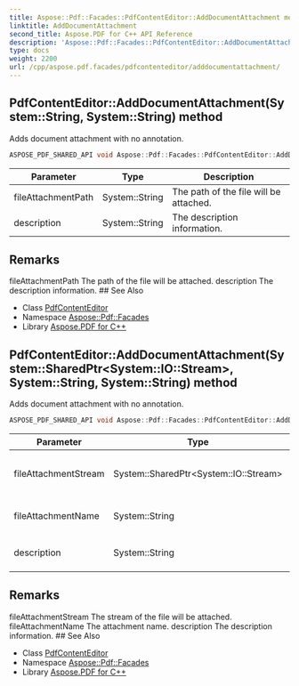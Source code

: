 ```yaml
---
title: Aspose::Pdf::Facades::PdfContentEditor::AddDocumentAttachment method
linktitle: AddDocumentAttachment
second_title: Aspose.PDF for C++ API Reference
description: 'Aspose::Pdf::Facades::PdfContentEditor::AddDocumentAttachment method. Adds document attachment with no annotation in C++.'
type: docs
weight: 2200
url: /cpp/aspose.pdf.facades/pdfcontenteditor/adddocumentattachment/
---
```

## PdfContentEditor::AddDocumentAttachment(System::String, System::String) method


Adds document attachment with no annotation.

```cpp
ASPOSE_PDF_SHARED_API void Aspose::Pdf::Facades::PdfContentEditor::AddDocumentAttachment(System::String fileAttachmentPath, System::String description)
```


| Parameter | Type | Description |
| --- | --- | --- |
| fileAttachmentPath | System::String | The path of the file will be attached. |
| description | System::String | The description information. |
## Remarks


<parameterlist kind="param">
  <parameteritem>
    <parameternamelist>
      <parametername>fileAttachmentPath</parametername>
    </parameternamelist>
    <parameterdescription>
      <para>The path of the file will be attached.</para>
    </parameterdescription>
  </parameteritem>
  <parameteritem>
    <parameternamelist>
      <parametername>description</parametername>
    </parameternamelist>
    <parameterdescription>
      <para>The description information.</para>
    </parameterdescription>
  </parameteritem>
</parameterlist>
## See Also

* Class [PdfContentEditor](../)
* Namespace [Aspose::Pdf::Facades](../../)
* Library [Aspose.PDF for C++](../../../)
## PdfContentEditor::AddDocumentAttachment(System::SharedPtr\<System::IO::Stream\>, System::String, System::String) method


Adds document attachment with no annotation.

```cpp
ASPOSE_PDF_SHARED_API void Aspose::Pdf::Facades::PdfContentEditor::AddDocumentAttachment(System::SharedPtr<System::IO::Stream> fileAttachmentStream, System::String fileAttachmentName, System::String description)
```


| Parameter | Type | Description |
| --- | --- | --- |
| fileAttachmentStream | System::SharedPtr\<System::IO::Stream\> | The stream of the file will be attached. |
| fileAttachmentName | System::String | The attachment name. |
| description | System::String | The description information. |
## Remarks


<parameterlist kind="param">
  <parameteritem>
    <parameternamelist>
      <parametername>fileAttachmentStream</parametername>
    </parameternamelist>
    <parameterdescription>
      <para>The stream of the file will be attached.</para>
    </parameterdescription>
  </parameteritem>
  <parameteritem>
    <parameternamelist>
      <parametername>fileAttachmentName</parametername>
    </parameternamelist>
    <parameterdescription>
      <para>The attachment name.</para>
    </parameterdescription>
  </parameteritem>
</parameterlist>
<parameterlist kind="param">
  <parameteritem>
    <parameternamelist>
      <parametername>description</parametername>
    </parameternamelist>
    <parameterdescription>
      <para>The description information.</para>
    </parameterdescription>
  </parameteritem>
</parameterlist>
## See Also

* Class [PdfContentEditor](../)
* Namespace [Aspose::Pdf::Facades](../../)
* Library [Aspose.PDF for C++](../../../)
